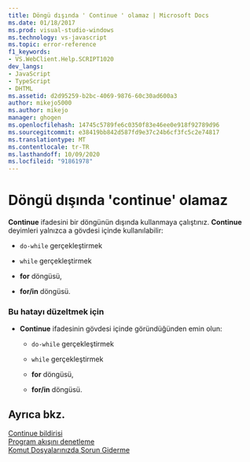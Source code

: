 ```yaml
---
title: Döngü dışında ' Continue ' olamaz | Microsoft Docs
ms.date: 01/18/2017
ms.prod: visual-studio-windows
ms.technology: vs-javascript
ms.topic: error-reference
f1_keywords:
- VS.WebClient.Help.SCRIPT1020
dev_langs:
- JavaScript
- TypeScript
- DHTML
ms.assetid: d2d95259-b2bc-4069-9876-60c30ad600a3
author: mikejo5000
ms.author: mikejo
manager: ghogen
ms.openlocfilehash: 14745c5789fe6c0350f83e46ee0e918f92789d96
ms.sourcegitcommit: e38419bb842d587fd9e37c24b6cf3fc5c2e74817
ms.translationtype: MT
ms.contentlocale: tr-TR
ms.lasthandoff: 10/09/2020
ms.locfileid: "91861978"
---
```

# <a name="cant-have-continue-outside-of-loop"></a>Döngü dışında 'continue' olamaz
**Continue** ifadesini bir döngünün dışında kullanmaya çalıştınız. **Continue** deyimleri yalnızca a gövdesi içinde kullanılabilir:  
  
- `do-while` gerçekleştirmek  
  
- `while` gerçekleştirmek  
  
- **for** döngüsü,  
  
- **for/in** döngüsü.  
  
### <a name="to-correct-this-error"></a>Bu hatayı düzeltmek için  
  
- **Continue** ifadesinin gövdesi içinde göründüğünden emin olun:  
  
  - `do-while` gerçekleştirmek  

  - `while` gerçekleştirmek  

  - **for** döngüsü,  

  - **for/in** döngüsü.  
  
## <a name="see-also"></a>Ayrıca bkz.  
 [Continue bildirisi](https://developer.mozilla.org/docs/Web/JavaScript/Reference/Statements/continue)   
 [Program akışını denetleme](https://developer.mozilla.org/docs/Web/JavaScript/Guide/Control_flow_and_error_handling)   
 [Komut Dosyalarınızda Sorun Giderme](https://developer.mozilla.org/docs/Learn/JavaScript/First_steps/What_went_wrong)